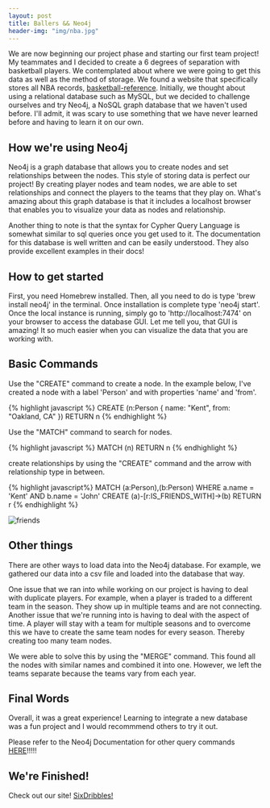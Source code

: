 ```yaml
---
layout: post
title: Ballers && Neo4j
header-img: "img/nba.jpg"
---
```


<p>We are now beginning our project phase and starting our first team project! My teammates and I decided to create a 6 degrees of separation with basketball players. We contemplated about where we were going to get this data as well as the method of storage. We found a website that specifically stores all NBA records, <a href='http://www.basketball-reference.com/'>basketball-reference</a>. Initially, we thought about using a relational database such as MySQL, but we decided to challenge ourselves and try Neo4j, a NoSQL graph database that we haven't used before. I'll admit, it was scary to use something that we have never learned before and having to learn it on our own.</p>

## How we're using Neo4j
<p>Neo4j is a graph database that allows you to create nodes and set relationships between the nodes. This style of storing data is perfect our project! By creating player nodes and team nodes, we are able to set relationships and connect the players to the teams that they play on. What's amazing about this graph database is that it includes a localhost browser that enables you to visualize your data as nodes and relationship.</p>

<p>Another thing to note is that the syntax for Cypher Query Language is somewhat similar to sql queries once you get used to it. The documentation for this database is well written and can be easily understood. They also provide excellent examples in their docs!</p>

## How to get started
<p>First, you need Homebrew installed. Then, all you need to do is type 'brew install neo4j' in the terminal. Once installation is complete type 'neo4j start'. Once the local instance is running, simply go to 'http://localhost:7474' on your browser to access the database GUI. Let me tell you, that GUI is amazing! It so much easier when you can visualize the data that you are working with.</p> 

## Basic Commands
<p>Use the "CREATE" command to create a node. In the example below, I've created a node with a label 'Person' and with properties 'name' and 'from'.</p>

{% highlight javascript %}
CREATE (n:Person { name: "Kent", from: "Oakland, CA" })
RETURN n
{% endhighlight %}

<p>Use the "MATCH" command to search for nodes.</p>

{% highlight javascript %}
MATCH (n)
RETURN n
{% endhighlight %}

<p>create relationships by using the "CREATE" command and the arrow with relationship type in between.</p>

{% highlight javascript%}
MATCH (a:Person),(b:Person)
WHERE a.name = 'Kent' AND b.name = 'John'
CREATE (a)-[r:IS_FRIENDS_WITH]->(b)
RETURN r
{% endhighlight %}

<img src="{{ site.baseurl }}/img/Neo4j_01.jpg" alt="friends">

## Other things
<p>There are other ways to load data into the Neo4j database. For example, we gathered our data into a csv file and loaded into the database that way.</p>

<p>One issue that we ran into while working on our project is having to deal with duplicate players. For example, when a player is traded to a different team in the season. They show up in multiple teams and are not connecting. Another issue that we're running into is having to deal with the aspect of time. A player will stay with a team for multiple seasons and to overcome this we have to create the same team nodes for every season. Thereby creating too many team nodes.</p>

<p>We were able to solve this by using the "MERGE" command. This found all the nodes with similar names and combined it into one. However, we left the teams separate because the teams vary from each year.</p>

## Final Words
<p>Overall, it was a great experience! Learning to integrate a new database was a fun project and I would recommmend others to try it out.</p>

<p>Please refer to the Neo4j Documentation for other query commands <a href='http://neo4j.com/docs/'>HERE</a>!!!!!</p>





## We're Finished!
<p>Check out our site! <a href='http://sixdribbles.com/'>SixDribbles!</a></p>